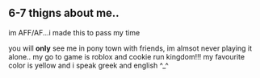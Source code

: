 ## 6-7 thigns about me..
im AFF/AF...i made this to pass my time

you will **only** see me in pony town with friends, im almsot never playing it alone..
my go to game is roblox and cookie run kingdom!!! my favourite color is yellow and i speak greek and english ^_^


